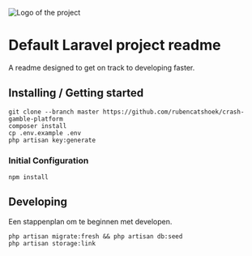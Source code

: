 ![Logo of the project](https://raw.githubusercontent.com/jehna/readme-best-practices/master/sample-logo.png)

# Default Laravel project readme
A readme designed to get on track to developing faster.

## Installing / Getting started

```
git clone --branch master https://github.com/rubencatshoek/crash-gamble-platform
composer install
cp .env.example .env
php artisan key:generate
```

### Initial Configuration

```
npm install
```

## Developing

Een stappenplan om te beginnen met developen.

```
php artisan migrate:fresh && php artisan db:seed
php artisan storage:link
```
